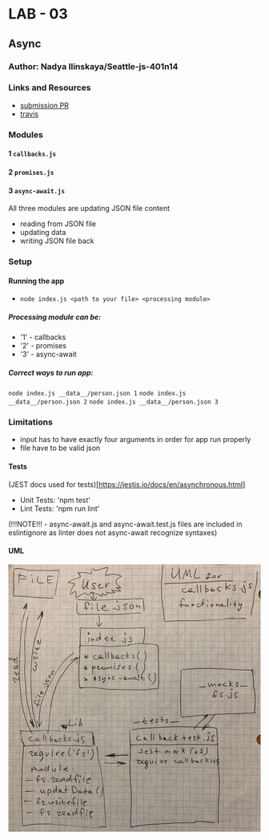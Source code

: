 # LAB - 03

## Async

### Author: Nadya Ilinskaya/Seattle-js-401n14

### Links and Resources
* [submission PR](https://github.com/nadili-401-advanced-javascript/lab-03/pull/1)
* [travis](https://travis-ci.com/nadili-401-advanced-javascript/lab-03)

### Modules
#### 1 `callbacks.js`
#### 2 `promises.js`
#### 3 `async-await.js`

All three modules are updating JSON file content 
* reading from JSON file
* updating data 
* writing JSON file back 


### Setup
#### Running the app
* `node index.js <path to your file> <processing module>`  

##### Processing module can be:

* '1' - callbacks
* '2' - promises
* '3' - async-await

##### Correct ways to run app: 

`node index.js __data__/person.json 1` 
`node index.js __data__/person.json 2`
`node index.js __data__/person.json 3`  

### Limitations 
* input has to have exactly four arguments in order for app run properly
* file have to be valid json

  
#### Tests
(JEST docs used for tests)[https://jestjs.io/docs/en/asynchronous.html]
* Unit Tests: 'npm test'
* Lint Tests: 'npm run lint' 

(!!!NOTE!!! - async-await.js and async-await.test.js files are included in eslintignore as linter does not async-await recognize syntaxes)



#### UML
![ UML for the 'callbacks' part of the application ](/assets/lab-03-uml.jpg)